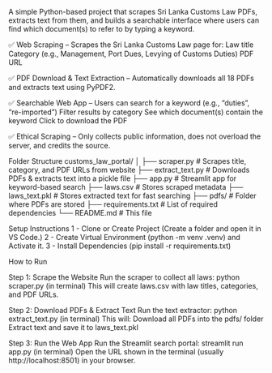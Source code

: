 A simple Python-based project that scrapes Sri Lanka Customs Law PDFs, extracts text from them, and builds a searchable interface where users can find which document(s) to refer to by typing a keyword.

✅ Web Scraping – Scrapes the Sri Lanka Customs Law page
 for:
Law title
Category (e.g., Management, Port Dues, Levying of Customs Duties)
PDF URL

✅ PDF Download & Text Extraction – Automatically downloads all 18 PDFs and extracts text using PyPDF2.

✅ Searchable Web App –
Users can search for a keyword (e.g., “duties”, “re-imported”)
Filter results by category
See which document(s) contain the keyword
Click to download the PDF

✅ Ethical Scraping – Only collects public information, does not overload the server, and credits the source.

Folder Structure
customs_law_portal/
│
├── scraper.py          # Scrapes title, category, and PDF URLs from website
├── extract_text.py     # Downloads PDFs & extracts text into a pickle file
├── app.py              # Streamlit app for keyword-based search
├── laws.csv            # Stores scraped metadata
├── laws_text.pkl       # Stores extracted text for fast searching
├── pdfs/               # Folder where PDFs are stored
├── requirements.txt    # List of required dependencies
└── README.md           # This file

Setup Instructions
1 - Clone or Create Project (Create a folder and open it in VS Code.)
2 - Create Virtual Environment (python -m venv .venv) and Activate it.
3 - Install Dependencies (pip install -r requirements.txt)

How to Run

Step 1: Scrape the Website
Run the scraper to collect all laws:
python scraper.py (in terminal)
This will create laws.csv with law titles, categories, and PDF URLs.

Step 2: Download PDFs & Extract Text
Run the text extractor:
python extract_text.py (in  terminal)
This will:
Download all PDFs into the pdfs/ folder
Extract text and save it to laws_text.pkl

Step 3: Run the Web App
Run the Streamlit search portal:
streamlit run app.py (in terminal)
Open the URL shown in the terminal (usually http://localhost:8501) in your browser.
